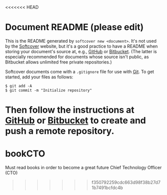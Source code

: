 <<<<<<< HEAD
# Document README (please edit)

This is the README generated by `softcover new <document>`. It's not used by the [Softcover](http://softcover.io/) website, but it's a good practice to have a README when storing your document's source at, e.g., [GitHub](http://github.com/) or [Bitbucket](http://bitbucket.org/). (The latter is especially recommended for documents whose source isn't public, as Bitbucket allows unlimited free private repositories.)

Softcover documents come with a `.gitignore` file for use with [Git](http://git-scm.com/). To get started, add your files as follows:

    $ git add -A
    $ git commit -m "Initialize repository"

Then follow the instructions at [GitHub](http://github.com/) or [Bitbucket](http://bitbucket.org/) to create and push a remote repository.
=======
# bookCTO
Must read books in order to become a great future Chief Technology Officer (CTO)
>>>>>>> f350792259cdc663d98f38b27d71b7491bcfdc4b
